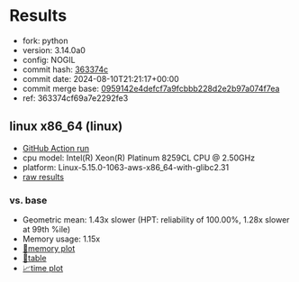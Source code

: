 # Results

- fork: python
- version: 3.14.0a0
- config: NOGIL
- commit hash: [363374c](https://github.com/python/cpython/commit/363374c)
- commit date: 2024-08-10T21:21:17+00:00
- commit merge base: [0959142e4defcf7a9fcbbb228d2e2b97a074f7ea](https://github.com/python/cpython/commit/0959142e4defcf7a9fcbbb228d2e2b97a074f7ea)
- ref: 363374cf69a7e2292fe3

## linux x86_64 (linux)

- [GitHub Action run](https://github.com/facebookexperimental/free-threading-benchmarking/actions/runs/10335430249)
- cpu model: Intel(R) Xeon(R) Platinum 8259CL CPU @ 2.50GHz
- platform: Linux-5.15.0-1063-aws-x86_64-with-glibc2.31
- [raw results](bm-20240810-linux-x86_64-python-363374cf69a7e2292fe3-3.14.0a0-363374c.json)

### vs. base

- Geometric mean: 1.43x slower (HPT: reliability of 100.00%, 1.28x slower at 99th %ile)
- Memory usage: 1.15x
- [🧠memory plot](bm-20240810-linux-x86_64-python-363374cf69a7e2292fe3-3.14.0a0-363374c-vs-base-mem.svg)
- [📄table](bm-20240810-linux-x86_64-python-363374cf69a7e2292fe3-3.14.0a0-363374c-vs-base.md)
- [📈time plot](bm-20240810-linux-x86_64-python-363374cf69a7e2292fe3-3.14.0a0-363374c-vs-base.svg)

